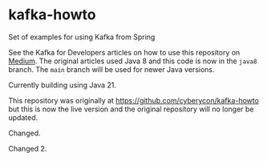 # kafka-howto
Set of examples for using Kafka from Spring

See the Kafka for Developers articles on how to use this repository on [Medium](https://medium.com/@paul-the-kelly). The original articles used Java 8 and this code is now in the `java8` branch. The `main` branch will be used for newer Java versions. 

Currently building using Java 21. 

This repository was originally at <https://github.com/cyberycon/kafka-howto> but this is now the live version and the original repository will no longer be updated. 

Changed. 

Changed 2. 